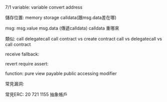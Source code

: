 7/1
variable:
variable convert
address

儲存位置:
memory storage calldata(跟msg.data差在哪)

msg:
msg.value
msg.data (傳遞calldata) calldata 重哪來

類似:
call delegatecall
call contract vs create contract
call vs delegatecall vs call contract

receive fallback:

revert require assert:


function:
pure view
payable
public accessing
modifier




常見漏洞:


常見ERC:
20
721
1155
抽象帳戶
